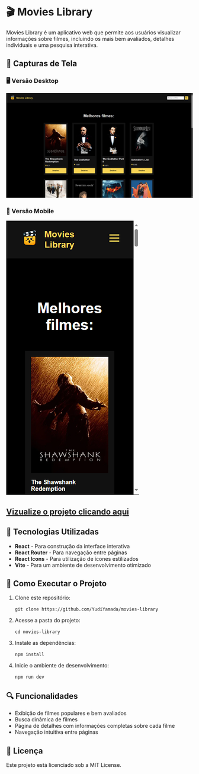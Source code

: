 # 🎬 Movies Library

Movies Library é um aplicativo web que permite aos usuários visualizar informações sobre filmes, incluindo os mais bem avaliados, detalhes individuais e uma pesquisa interativa.

## 📸 Capturas de Tela

### 🖥️ Versão Desktop

![Project Desktop](src/assets/img/project_final_desktop.png)

### 📱 Versão Mobile

![Project Mobile](src/assets/img/project_final_mobile.png)

## [Vizualize o projeto clicando aqui](https://yudiyamada.github.io/projeto-filmes-api-tmdb/)

## 📌 Tecnologias Utilizadas

- **React** - Para construção da interface interativa
- **React Router** - Para navegação entre páginas
- **React Icons** - Para utilização de ícones estilizados
- **Vite** - Para um ambiente de desenvolvimento otimizado

## 🚀 Como Executar o Projeto

1. Clone este repositório:
   ```
   git clone https://github.com/YudiYamada/movies-library
   ```
2. Acesse a pasta do projeto:
   ```
   cd movies-library
   ```
3. Instale as dependências:
   ```
   npm install
   ```
4. Inicie o ambiente de desenvolvimento:
   ```
   npm run dev
   ```

## 🔍 Funcionalidades

- Exibição de filmes populares e bem avaliados
- Busca dinâmica de filmes
- Página de detalhes com informações completas sobre cada filme
- Navegação intuitiva entre páginas

## 📜 Licença

Este projeto está licenciado sob a MIT License.
